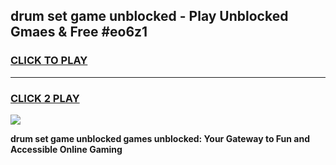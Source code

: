 
## drum set game unblocked - Play Unblocked Gmaes & Free #eo6z1
<h3>
<a href="https://news.freeplayer.one?title=drum_set_game_unblocked&ref=26F">CLICK TO PLAY</a></h3>
<hr>

<h3>
<a href="https://news.freeplayer.one?title=drum_set_game_unblocked&ref=26F">CLICK 2 PLAY</a>
  
</h3>

<a href="https://news.freeplayer.one?title=drum_set_game_unblocked&ref=26F/"><img src="https://clearcache.store/games.png"></a>


**drum set game unblocked games unblocked: Your Gateway to Fun and Accessible Online Gaming**
